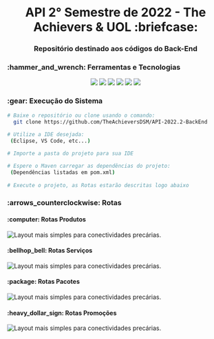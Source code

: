<br id="inicio">

<h1 align="center">API 2° Semestre de 2022 - The Achievers & UOL :briefcase:</h1>
<h3 align="center">Repositório destinado aos códigos do Back-End</h2>

 <span id="techtools">
 <h3>:hammer_and_wrench: Ferramentas e Tecnologias</h3>
 
 <p align="center">
  <img src="https://img.shields.io/badge/Eclipse-CED4DA?style=for-the-badge&logo=eclipse&logoColor=2C2255" />
  <img src="https://img.shields.io/badge/Java-CED4DA?style=for-the-badge&logo=java&logoColor=2C2255" />
  <img src="https://img.shields.io/badge/Insomnia-CED4DA?style=for-the-badge&logo=Insomnia&logoColor=5849be" />
  <img src="https://img.shields.io/badge/Spring-CED4DA?style=for-the-badge&logo=spring&logoColor=6DB33F"/>
  <img src="https://img.shields.io/badge/MongoDB-CED4DA?style=for-the-badge&logo=mongodb&logoColor=4EA94B"/>
  <img src="https://img.shields.io/badge/Swagger-CED4DA?style=for-the-badge&logo=Swagger&logoColor=85EA2D" />
</p>
 <h3>:gear: Execução do Sistema</h3>

```bash 
# Baixe o repositório ou clone usando o comando:
  git clone https://github.com/TheAchieversDSM/API-2022.2-BackEnd
  
# Utilize a IDE desejada:
 (Eclipse, VS Code, etc...)

# Importe a pasta do projeto para sua IDE

# Espere o Maven carregar as dependências do projeto:
 (Dependências listadas em pom.xml)
 
# Execute o projeto, as Rotas estarão descritas logo abaixo
```

 <h3>:arrows_counterclockwise: Rotas</h3>
  <h4>:computer: Rotas Produtos</h4>
  <img alt="Layout mais simples para conectividades precárias." src="https://i.imgur.com/Gtr3lsl.png" />
  
  <h4>:bellhop_bell: Rotas Serviços</h4>
  <img alt="Layout mais simples para conectividades precárias." src="https://i.imgur.com/QK4nKIM.png" />
  
   <h4>:package: Rotas Pacotes</h4>
  <img alt="Layout mais simples para conectividades precárias." src="https://i.imgur.com/r4SIhXr.png" />
  
   <h4>:heavy_dollar_sign: Rotas Promoções</h4>
  <img alt="Layout mais simples para conectividades precárias." src="https://i.imgur.com/USUDKAQ.png" />
